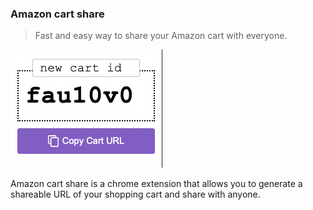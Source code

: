### Amazon cart share
> Fast and easy way to share your Amazon cart with everyone.

<img src="/screenshots/extension.png" alt="extension" />

Amazon cart share is a chrome extension that allows you to generate a shareable URL of your shopping cart and share with anyone.